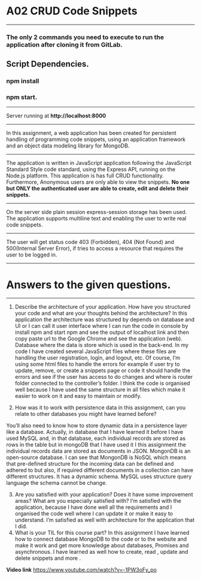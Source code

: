 # A02 CRUD Code Snippets
***
### The only 2 commands you need to execute to run the application after cloning it from GitLab.

Script Dependencies.
---------------
### npm install

### npm start.

***
Server running at **http://localhost:8000**
***
In this assignment, a web application has been created for persistent handling of programming code snippets,
using an application framework and an object data modeling library for MongoDB.
***
The application is written in JavaScript application following the JavaScript Standard Style code standard, 
using the Express API, running on the Node.js platform. 
This application is has full CRUD functionality. Furthermore, Anonymous users are only able to view the snippets. 
**No one but ONLY the authenticated user are able to create, edit and delete their snippets.**
***
On the server side plain session express-session storage has been used. The application supports multiline text and
enabling the user to write real code snippets.
***
The user will get  status code 403 (Forbidden), 404 (Not Found) and 500(Internal Server Error), if tries to access
 a resource that requires the user to be logged in.
 
***
 # Answers to the given questions.
 ***
 1.	Describe the architecture of your application. How have you structured your code and what are your thoughts behind the architecture?
In this application the architecture was structured by depends on database and UI or I can call it user interface where I can run the code in console by install npm and start npm and see the output of localhost link and then copy paste url to the Google Chrome and see the application (web). Database where the data is store which is used in the back-end.
In my code I have created several JavaScript files where these files are handling the user registration, login, and logout, etc. Of course, I’m using some html files to handle the errors for example if user try to update, remove, or create a snippets page or code it should handle the errors and see if the user has access to do changes and where is router folder connected to the controller’s folder.
I think the code is organised well because I have used the same structure in all files which make it easier to work on it and easy to maintain or modify. 

2.	How was it to work with persistence data in this assignment, can you relate to other databases you might have learned before?

You’ll also need to know how to store dynamic data in a persistence layer like a database.
Actually, in database that I have learned it before I have used MySQL and, in that database, each individual records are stored as rows in the table but in mongoDB that I have used it I this assignment the individual records data are stored as documents in JSON. MongonDB is an open-source database.
I can see that MongonDB is NoSQL which means that pre-defined structure for the incoming data can be defined and adhered to but also, if required different documents in a collection can have different structures. It has a dynamic schema. 
MySQL uses structure query language the schema cannot be change.




3.	Are you satisfied with your application? Does it have some improvement areas? What are you especially satisfied with?
I’m satisfied with the application, because I have done well all the requirements and I organised the code well where I can update it or make it easy to understand. I’m satisfied as well with architecture for the application that I did.
4.	What is your TIL for this course part?
In this assignment I have learned how to connect database MongoDB to the code or to the website and make it work and get more knowledge about databases, Promises and asynchronous.  I have learned as well how to create, read , update and delete snippets and more .






**Video link** 
https://www.youtube.com/watch?v=-1PW3oFy_po




